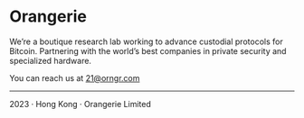 # Orangerie

We’re a boutique research lab working to advance custodial protocols for Bitcoin. Partnering with the world’s best companies in private security and specialized hardware.

You can reach us at 21@orngr.com

---
2023 · Hong Kong · Orangerie Limited
